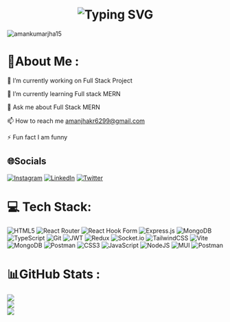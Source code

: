 <h1 align="center">
  <img src="https://readme-typing-svg.herokuapp.com?font=Fira+Code&weight=500&size=25&pause=1000&color=F7C610&background=FFFFFF00&width=435&lines=Hi+there!+I'm+Aman+Kumar+Jha+👋;Passionate+Full+Stack+Web+Developer;Welcome+to+my+GitHub+profile!+" alt="Typing SVG" />
</h1>

<p align="left"> <img src="https://komarev.com/ghpvc/?username=amankumarjha15&label=Profile%20views&color=0e75b6&style=flat" alt="amankumarjha15" /> </p>

# 💫About Me :
🔭 I’m currently working on Full Stack Project

🌱 I’m currently learning Full stack MERN

💬 Ask me about Full Stack MERN

📫 How to reach me amanjhakr6299@gmail.com

⚡ Fun fact I am funny

## 🌐Socials
[![Instagram](https://img.shields.io/badge/Instagram-%23E4405F.svg?logo=Instagram&logoColor=white)](https://instagram.com/https://instagram.com/https://www.instagram.com/jha.aman_/) [![LinkedIn](https://img.shields.io/badge/LinkedIn-%230077B5.svg?logo=linkedin&logoColor=white)](https://linkedin.com/in/https://linkedin.com/in/https://www.linkedin.com/in/aman-kumar-jha-736834217/) [![Twitter](https://img.shields.io/badge/Twitter-%231DA1F2.svg?logo=Twitter&logoColor=white)](https://twitter.com/https://twitter.com/https://x.com/AmankumarJha_15) 

# 💻 Tech Stack:
![HTML5](https://img.shields.io/badge/html5-%23E34F26.svg?style=plastic&logo=html5&logoColor=white) ![React Router](https://img.shields.io/badge/React_Router-CA4245?style=plastic&logo=react-router&logoColor=white) ![React Hook Form](https://img.shields.io/badge/React%20Hook%20Form-%23EC5990.svg?style=plastic&logo=reacthookform&logoColor=white) ![Express.js](https://img.shields.io/badge/express.js-%23404d59.svg?style=plastic&logo=express&logoColor=%2361DAFB) ![MongoDB](https://img.shields.io/badge/MongoDB-%234ea94b.svg?style=plastic&logo=mongodb&logoColor=white) ![TypeScript](https://img.shields.io/badge/typescript-%23007ACC.svg?style=plastic&logo=typescript&logoColor=white) ![Git](https://img.shields.io/badge/git-%23F05033.svg?style=plastic&logo=git&logoColor=white) ![JWT](https://img.shields.io/badge/JWT-black?style=plastic&logo=JSON%20web%20tokens) ![Redux](https://img.shields.io/badge/redux-%23593d88.svg?style=plastic&logo=redux&logoColor=white) ![Socket.io](https://img.shields.io/badge/Socket.io-black?style=plastic&logo=socket.io&badgeColor=010101) ![TailwindCSS](https://img.shields.io/badge/tailwindcss-%2338B2AC.svg?style=plastic&logo=tailwind-css&logoColor=white) ![Vite](https://img.shields.io/badge/vite-%23646CFF.svg?style=plastic&logo=vite&logoColor=white) ![MongoDB](https://img.shields.io/badge/MongoDB-%234ea94b.svg?style=plastic&logo=mongodb&logoColor=white) ![Postman](https://img.shields.io/badge/Postman-FF6C37?style=plastic&logo=postman&logoColor=white) ![CSS3](https://img.shields.io/badge/css3-%231572B6.svg?style=plastic&logo=css3&logoColor=white) ![JavaScript](https://img.shields.io/badge/javascript-%23323330.svg?style=plastic&logo=javascript&logoColor=%23F7DF1E) ![NodeJS](https://img.shields.io/badge/node.js-6DA55F?style=plastic&logo=node.js&logoColor=white) ![MUI](https://img.shields.io/badge/MUI-%230081CB.svg?style=plastic&logo=mui&logoColor=white) ![Postman](https://img.shields.io/badge/Postman-FF6C37?style=plastic&logo=postman&logoColor=white)

# 📊GitHub Stats :
![](https://github-readme-stats.vercel.app/api?username=Amankumarjha15&theme=radical&hide_border=false&include_all_commits=false&count_private=false)<br/>
![](https://github-readme-streak-stats.herokuapp.com/?user=Amankumarjha15&theme=radical&hide_border=false)<br/>
![](https://github-readme-stats.vercel.app/api/top-langs/?username=Amankumarjha15&theme=radical&hide_border=false&include_all_commits=false&count_private=false&layout=compact)





